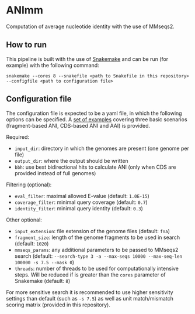 # ANImm
Computation of average nucleotide identity with the use of MMseqs2.

## How to run
This pipeline is built with the use of [Snakemake](https://snakemake.github.io/) and can be run (for example) with the following command:

```
snakemake --cores 8 --snakefile <path to Snakefile in this repository> --configfile <path to configuration file>
```

## Configuration file
The configuration file is expected to be a yaml file, in which the following options can be specified. A [set of examples](./sample-configs) covering three basic scenarios (fragment-based ANI, CDS-based ANI and AAI) is provided.

Required:
*  `input_dir`: directory in which the genomes are present (one genome per file)
* `output_dir`: where the output should be written
* `bbh`: use best bidirectional hits to calculate ANI (only when CDS are provided instead of full genomes)

Filtering (optional):
* `eval_filter`: maximal allowed E-value (default: `1.0E-15`)
* `coverage_filter`: minimal query coverage (default: `0.7`)
* `identity_filter`: minimal query identity (default: `0.3`)

Other optional:
* `input_extension`: file extension of the genome files (default: `fna`)
* `fragment_size`: length of the genome fragments to be used in search (default: `1020`)
* `mmseqs_params`: any additional parameters to be passed to MMseqs2 search (default: `--search-type 3 -a --max-seqs 10000 --max-seq-len 100000 -s 7.5 --mask 0`)
* `threads`: number of threads to be used for computationally intensive steps. Will be reduced if is greater than the `cores` parameter of Snakemake (default: `8`)

For more sensitive search it is recommended to use higher sensitivity settings than default (such as `-s 7.5`) as well as unit match/mismatch scoring matrix (provided in this repository).